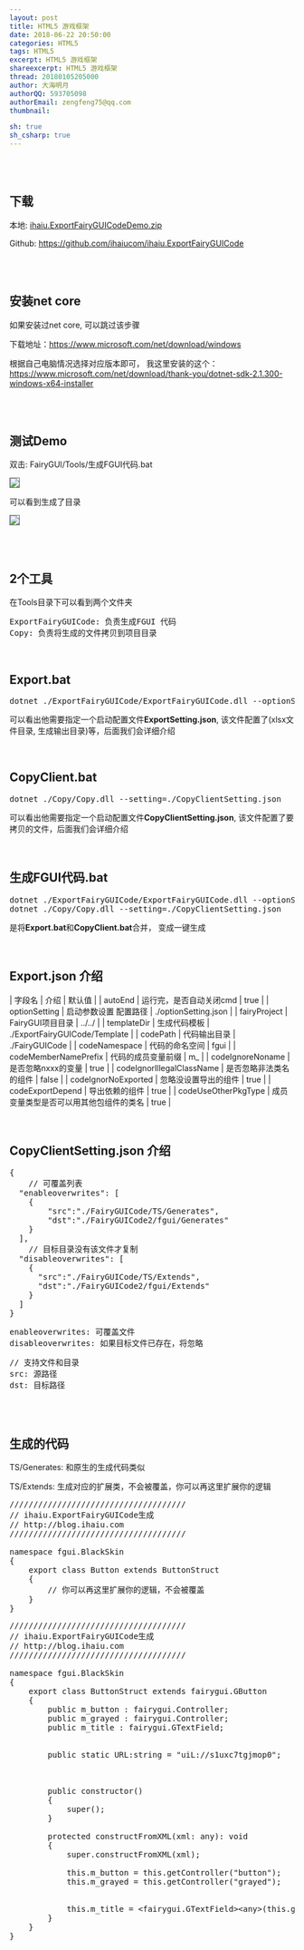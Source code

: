 ```yaml
---
layout: post
title: HTML5 游戏框架
date: 2018-06-22 20:50:00
categories: HTML5
tags: HTML5
excerpt: HTML5 游戏框架
shareexcerpt: HTML5 游戏框架
thread: 20180105205000
author: 大海明月
authorQQ: 593705098
authorEmail: zengfeng75@qq.com
thumbnail: 

sh: true
sh_csharp: true
---
```





<br>
<br>
<h2 class="nav1">下载</h2>

<p>
本地: <a href="/assets/down/ihaiu.ExportFairyGUICodeDemo.zip" target="_blank">ihaiu.ExportFairyGUICodeDemo.zip</a>
</p>


<p>
Github: <a href="https://github.com/ihaiucom/ihaiu.ExportFairyGUICode" target="_blank">https://github.com/ihaiucom/ihaiu.ExportFairyGUICode</a>
</p>


<br>
<br>
<h2 class="nav1">安装net core</h2>
<p>
如果安装过net core, 可以跳过该步骤
</p>

<p>
下载地址：<a href="https://www.microsoft.com/net/download/windows" target="_blank">https://www.microsoft.com/net/download/windows</a>
</p>


<p>
根据自己电脑情况选择对应版本即可， 我这里安装的这个： <a href="https://www.microsoft.com/net/download/thank-you/dotnet-sdk-2.1.300-windows-x64-installer" target="_blank">https://www.microsoft.com/net/download/thank-you/dotnet-sdk-2.1.300-windows-x64-installer</a>
</p>



<br>
<br>
<h2 class="nav1">测试Demo</h2>
<p>
双击: FairyGUI/Tools/生成FGUI代码.bat
</p>

<p><img src="/assets/docpic/exportfguicode_01.png" style="border: solid 1px #666;" /></p>

<p>
可以看到生成了目录
</p>
<p><img src="/assets/docpic/exportfguicode_02.png" style="border: solid 1px #666;" /></p>


<br>
<br>
<h2 class="nav1">2个工具</h2>
在Tools目录下可以看到两个文件夹
<pre>
ExportFairyGUICode: 负责生成FGUI 代码
Copy: 负责将生成的文件拷贝到项目目录
</pre>

<br>
<h2 class="nav2">Export.bat</h2>
<pre>
dotnet ./ExportFairyGUICode/ExportFairyGUICode.dll --optionSetting=./ExportSetting.json
</pre>

<p>可以看出他需要指定一个启动配置文件<b>ExportSetting.json</b>, 该文件配置了(xlsx文件目录, 生成输出目录)等，后面我们会详细介绍</p>


<br>
<h2 class="nav2">CopyClient.bat</h2>
<pre>
dotnet ./Copy/Copy.dll --setting=./CopyClientSetting.json
</pre>

<p>可以看出他需要指定一个启动配置文件<b>CopyClientSetting.json</b>, 该文件配置了要拷贝的文件，后面我们会详细介绍</p>



<br>
<h2 class="nav2">生成FGUI代码.bat</h2>
<pre>
dotnet ./ExportFairyGUICode/ExportFairyGUICode.dll --optionSetting=./ExportSetting.json
dotnet ./Copy/Copy.dll --setting=./CopyClientSetting.json
</pre>

<p>是将<b>Export.bat</b>和<b>CopyClient.bat</b>合并， 变成一键生成</p>


<br>
<h2 class="nav1">Export.json 介绍</h2>

| 字段名	 				| 介绍	 												| 默认值	 					| 
| autoEnd	 				| 运行完，是否自动关闭cmd	 							| true	 						| 
| optionSetting	 			| 启动参数设置 配置路径	 								| ./optionSetting.json	 		| 
| fairyProject	 			| FairyGUI项目目录										| ../../						| 
| templateDir				| 生成代码模板											| ./ExportFairyGUICode/Template	| 
| codePath	 				| 代码输出目录											| ./FairyGUICode	 			| 
| codeNamespace	 			| 代码的命名空间										| fgui							| 
| codeMemberNamePrefix		| 代码的成员变量前缀 									| m_							| 
| codeIgnoreNoname			| 是否忽略nxxx的变量 									| true							| 
| codeIgnorIllegalClassName	| 是否忽略非法类名的组件								| false							| 
| codeIgnorNoExported		| 忽略没设置导出的组件									| true							| 
| codeExportDepend			| 导出依赖的组件										| true							| 
| codeUseOtherPkgType		| 成员变量类型是否可以用其他包组件的类名				| true							| 



<br>
<h2 class="nav1">CopyClientSetting.json 介绍</h2>

<pre>
{
	// 可覆盖列表
  "enableoverwrites": [
  	{
  		"src":"./FairyGUICode/TS/Generates", 
  		"dst":"./FairyGUICode2/fgui/Generates"
  	}
  ],
  	// 目标目录没有该文件才复制
  "disableoverwrites": [
  	{
      "src":"./FairyGUICode/TS/Extends", 
      "dst":"./FairyGUICode2/fgui/Extends"
    }
  ]
}
</pre>

<pre>
enableoverwrites: 可覆盖文件
disableoverwrites: 如果目标文件已存在，将忽略
</pre>

<pre>
// 支持文件和目录
src: 源路径
dst: 目标路径
</pre>


<br>
<br>
<h2 class="nav1">生成的代码</h2>

<p>TS/Generates: 和原生的生成代码类似</p>
<p>TS/Extends: 生成对应的扩展类，不会被覆盖，你可以再这里扩展你的逻辑</p>


<pre class="brush: csharp; ">
/////////////////////////////////////
// ihaiu.ExportFairyGUICode生成
// http://blog.ihaiu.com
/////////////////////////////////////

namespace fgui.BlackSkin
{
	export class Button extends ButtonStruct
	{
		// 你可以再这里扩展你的逻辑，不会被覆盖
	}
}
</pre>



<pre class="brush: csharp; ">
/////////////////////////////////////
// ihaiu.ExportFairyGUICode生成
// http://blog.ihaiu.com
/////////////////////////////////////

namespace fgui.BlackSkin
{
	export class ButtonStruct extends fairygui.GButton
	{
		public m_button : fairygui.Controller;
		public m_grayed : fairygui.Controller;
		public m_title : fairygui.GTextField;

		
		public static URL:string = &quot;uiL://s1uxc7tgjmop0&quot;;

		

		public constructor() 
		{
			super();
		}

		protected constructFromXML(xml: any): void 
		{
			super.constructFromXML(xml);
			
			this.m_button = this.getController(&quot;button&quot;);
			this.m_grayed = this.getController(&quot;grayed&quot;);

			
			this.m_title = &lt;fairygui.GTextField&gt;&lt;any&gt;(this.getChild(&quot;title&quot;));
		}
	}
}
</pre>